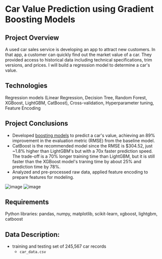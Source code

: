 # Car Value Prediction using Gradient Boosting Models
## Project Overview
A used car sales service is developing an app to attract new customers. In that app, a customer can quickly find out the market value of a car. They provided access to historical data including technical specifications, trim versions, and prices. I will build a regression model to determine a car's value.

## Technologies
Regression models (Linear Regression, Decision Tree, Random Forest, XGBoost, LightGBM, CatBoost), Cross-validation, Hyperparameter tuning, Feature Encoding

## Project Conclusions
- Developed [boosting models](https://github.com/laceymalarky/TripleTen_projects/blob/main/gradient_boosting_methods/12_Numerical_Methods_Project.ipynb) to predict a car's value, achieving an 89% improvement in the evaluation metric (RMSE) from the baseline model.
- CatBoost is the recommended model since the RMSE is $304.52, just ~1.8% higher than LightGBM's but with a 70x faster prediction speed. The trade-off is a 70% longer training time than LightGBM, but it is still faster than the XGBoost model's traning time by about 25% and prediction time by 78%.
- Analyzed and pre-processed raw data, applied feature encoding to prepare features for modeling.
  
![image](https://github.com/laceymalarky/TripleTen_projects/assets/97048468/521addc2-1086-44f8-b895-c50284ef570b)
![image](https://github.com/laceymalarky/TripleTen_projects/assets/97048468/cb6b44c2-71e8-4ebf-b85d-34151cc8deb9)
 
## Requirements
Python libraries: pandas, numpy, matplotlib, scikit-learn, xgboost, lightgbm, catboost

## Data Description:
- training and testing set of 245,567 car records
  - `car_data.csv`
